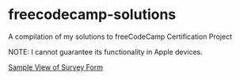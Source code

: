 # freecodecamp-solutions
A compilation of my solutions to freeCodeCamp Certification Project

NOTE: I cannot guarantee its functionality in Apple devices.

[Sample View of Survey Form](https://giraen.github.io/freecodecamp-solutions/Responsive%20Web%20Design/survey-form/index.html)